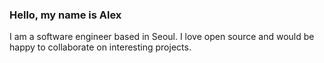 ### Hello, my name is Alex 

I am a software engineer based in Seoul. I love open source and would be happy to collaborate on interesting projects.
